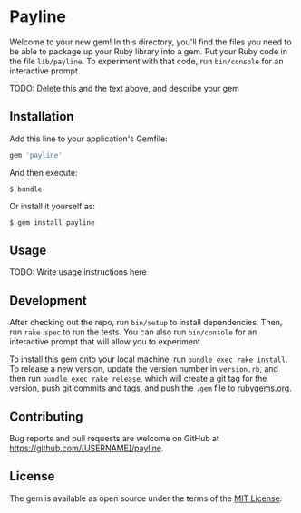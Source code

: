 # Payline

Welcome to your new gem! In this directory, you'll find the files you need to be able to package up your Ruby library into a gem. Put your Ruby code in the file `lib/payline`. To experiment with that code, run `bin/console` for an interactive prompt.

TODO: Delete this and the text above, and describe your gem

## Installation

Add this line to your application's Gemfile:

```ruby
gem 'payline'
```

And then execute:

    $ bundle

Or install it yourself as:

    $ gem install payline

## Usage

TODO: Write usage instructions here

## Development

After checking out the repo, run `bin/setup` to install dependencies. Then, run `rake spec` to run the tests. You can also run `bin/console` for an interactive prompt that will allow you to experiment.

To install this gem onto your local machine, run `bundle exec rake install`. To release a new version, update the version number in `version.rb`, and then run `bundle exec rake release`, which will create a git tag for the version, push git commits and tags, and push the `.gem` file to [rubygems.org](https://rubygems.org).

## Contributing

Bug reports and pull requests are welcome on GitHub at https://github.com/[USERNAME]/payline.


## License

The gem is available as open source under the terms of the [MIT License](http://opensource.org/licenses/MIT).

